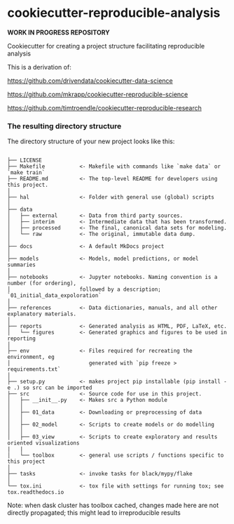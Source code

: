 # cookiecutter-reproducible-analysis

**WORK IN PROGRESS REPOSITORY**

Cookiecutter for creating a project structure facilitating reproducible analysis 

This is a derivation of: 

https://github.com/drivendata/cookiecutter-data-science

https://github.com/mkrapp/cookiecutter-reproducible-science

https://github.com/timtroendle/cookiecutter-reproducible-research



### The resulting directory structure

The directory structure of your new project looks like this: 

```

├── LICENSE
├── Makefile           <- Makefile with commands like `make data` or `make train`
├── README.md          <- The top-level README for developers using this project.
│
├── hal                <- Folder with general use (global) scripts
│
├── data
│   ├── external       <- Data from third party sources.
│   ├── interim        <- Intermediate data that has been transformed.
│   ├── processed      <- The final, canonical data sets for modeling.
│   └── raw            <- The original, immutable data dump.
│
├── docs               <- A default MkDocs project
│
├── models             <- Models, model predictions, or model summaries
│
├── notebooks          <- Jupyter notebooks. Naming convention is a number (for ordering),
│                      followed by a description; `01_initial_data_expoloration`
│
├── references         <- Data dictionaries, manuals, and all other explanatory materials.
│
├── reports            <- Generated analysis as HTML, PDF, LaTeX, etc.
│   └── figures        <- Generated graphics and figures to be used in reporting
│
├── env                <- Files required for recreating the environment, eg
│                         generated with `pip freeze > requirements.txt`
│
├── setup.py           <- makes project pip installable (pip install -e .) so src can be imported
├── src                <- Source code for use in this project.
│   ├── __init__.py    <- Makes src a Python module
│   │
│   ├── 01_data        <- Downloading or preprocessing of data
│   │
│   ├── 02_model       <- Scripts to create models or do modelling
│   │
│   ├── 03_view        <- Scripts to create exploratory and results oriented visualizations
|   |
│   └── toolbox        <- general use scripts / functions specific to this project   
│
├── tasks              <- invoke tasks for black/mypy/flake
│
└── tox.ini            <- tox file with settings for running tox; see tox.readthedocs.io

```

Note: when dask cluster has toolbox cached, changes made here are not directly propagated;
this might lead to irreproducible results